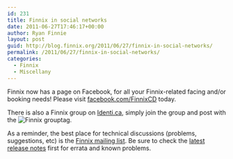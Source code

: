 ```yaml
---
id: 231
title: Finnix in social networks
date: 2011-06-27T17:46:17+00:00
author: Ryan Finnie
layout: post
guid: http://blog.finnix.org/2011/06/27/finnix-in-social-networks/
permalink: /2011/06/27/finnix-in-social-networks/
categories:
  - Finnix
  - Miscellany
---
```

Finnix now has a page on Facebook, for all your Finnix-related facing and/or booking needs! Please visit [facebook.com/FinnixCD](http://www.facebook.com/FinnixCD) today.

There is also a Finnix group on [Identi.ca](http://identi.ca/group/finnix), simply join the group and post with the ![Finnix](http://identi.ca/group/finnix) grouptag.

As a reminder, the best place for technical discussions (problems, suggestions, etc) is the [Finnix mailing list](http://lists.colobox.com/cgi-bin/mailman/listinfo/finnix). Be sure to check the [latest release notes](http://www.finnix.org/Finnix_release_notes) first for errata and known problems.
